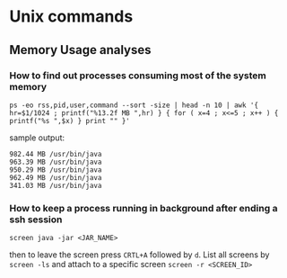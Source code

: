 Unix commands
===================

Memory Usage analyses
-------------

### How to find out processes consuming most of the system memory

```
ps -eo rss,pid,user,command --sort -size | head -n 10 | awk '{ hr=$1/1024 ; printf("%13.2f MB ",hr) } { for ( x=4 ; x<=5 ; x++ ) { printf("%s ",$x) } print "" }'
``` 

sample output:
```
982.44 MB /usr/bin/java 
963.39 MB /usr/bin/java 
950.29 MB /usr/bin/java 
962.49 MB /usr/bin/java 
341.03 MB /usr/bin/java 
```

### How to keep a process running in background after ending a ssh session

```
screen java -jar <JAR_NAME>
```
then to leave the screen press `CRTL+A` followed by `d`. List all screens by `screen -ls` and attach to a specific screen `screen -r <SCREEN_ID>`

